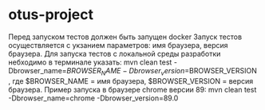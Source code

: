 # otus-project
Перед запуском тестов должен быть запущен docker
Запуск тестов осуществляется с укзанием параметров: имя браузера, версия браузера.
Для запуска тестов с локальной среды разработки небходимо в терминале указать:
mvn clean test -Dbrowser_name=$BROWSER_NAME -Dbrowser_version=$BROWSER_VERSION
, где $BROWSER_NAME = имя браузера, $BROWSER_VERSION = версия браузера.
Пример запуска в браузере chrome версии 89:
mvn clean test -Dbrowser_name=chrome -Dbrowser_version=89.0